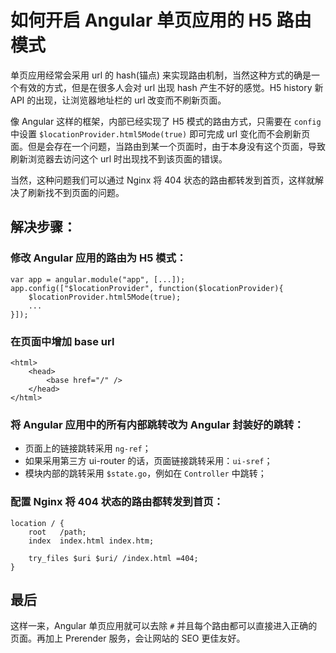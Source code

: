 # 如何开启 Angular 单页应用的 H5 路由模式
单页应用经常会采用 url 的 hash(锚点) 来实现路由机制，当然这种方式的确是一个有效的方式，但是在很多人会对 url 出现 hash 产生不好的感觉。H5 history 新 API 的出现，让浏览器地址栏的 url 改变而不刷新页面。

像 Angular 这样的框架，内部已经实现了 H5 模式的路由方式，只需要在 `config` 中设置 `$locationProvider.html5Mode(true)` 即可完成 url 变化而不会刷新页面。但是会存在一个问题，当路由到某一个页面时，由于本身没有这个页面，导致刷新浏览器去访问这个 url 时出现找不到该页面的错误。

当然，这种问题我们可以通过 Nginx 将 404 状态的路由都转发到首页，这样就解决了刷新找不到页面的问题。

## 解决步骤：

### 修改 Angular 应用的路由为 H5 模式：

```
var app = angular.module("app", [...]);
app.config(["$locationProvider", function($locationProvider){
	$locationProvider.html5Mode(true);
	...
}]);
```

### 在页面中增加 base url

```
<html>
	<head>
		<base href="/" />
	</head>
</html>
```

### 将 Angular 应用中的所有内部跳转改为 Angular 封装好的跳转：

* 页面上的链接跳转采用 `ng-ref`；
* 如果采用第三方 ui-router 的话，页面链接跳转采用：`ui-sref`；
* 模块内部的跳转采用 `$state.go`，例如在 `Controller` 中跳转；

### 配置 Nginx 将 404 状态的路由都转发到首页：

```
location / {
	root   /path;
	index  index.html index.htm;
	
	try_files $uri $uri/ /index.html =404;
}
```

## 最后
这样一来，Angular 单页应用就可以去除 `#` 并且每个路由都可以直接进入正确的页面。再加上 Prerender 服务，会让网站的 SEO 更佳友好。

